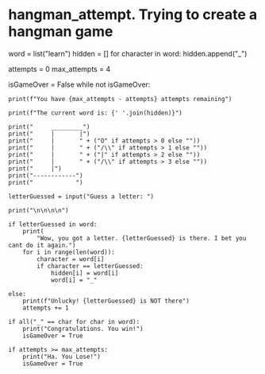 # hangman_attempt. Trying to create a hangman game

word = list("learn")
hidden = []
for character in word:
    hidden.append("_")

attempts = 0
max_attempts = 4


isGameOver = False
while not isGameOver:

    print(f"You have {max_attempts - attempts} attempts remaining")

    print(f"The current word is: {' '.join(hidden)}")

    print("     _________")
    print("     |       |")
    print("     |       " + ("O" if attempts > 0 else ""))
    print("     |       " + ("/\\" if attempts > 1 else ""))
    print("     |       " + ("|" if attempts > 2 else ""))
    print("     |       " + ("/\\" if attempts > 3 else ""))
    print("     |")
    print("------------")
    print("            ")

    letterGuessed = input("Guess a letter: ")

    print("\n\n\n\n")

    if letterGuessed in word:
        print(
            "Wow, you got a letter. {letterGuessed} is there. I bet you cant do it again.")
        for i in range(len(word)):
            character = word[i]
            if character == letterGuessed:
                hidden[i] = word[i]
                word[i] = "_"

    else:
        print(f"Unlucky! {letterGuessed} is NOT there")
        attempts += 1

    if all("_" == char for char in word):
        print("Congratulations. You win!")
        isGameOver = True

    if attempts >= max_attempts:
        print("Ha. You Lose!")
        isGameOver = True
